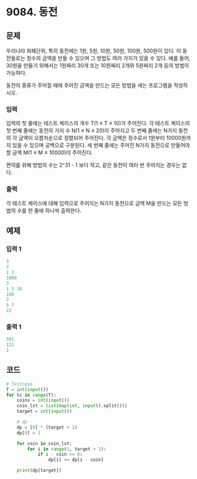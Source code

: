 #  9084. 동전

## 문제

우리나라 화폐단위, 특히 동전에는 1원, 5원, 10원, 50원, 100원, 500원이 있다. 이 동전들로는 정수의 금액을 만들 수 있으며 그 방법도 여러 가지가 있을 수 있다. 예를 들어, 30원을 만들기 위해서는 1원짜리 30개 또는 10원짜리 2개와 5원짜리 2개 등의 방법이 가능하다.

동전의 종류가 주어질 때에 주어진 금액을 만드는 모든 방법을 세는 프로그램을 작성하시오. 



### 입력

입력의 첫 줄에는 테스트 케이스의 개수 T(1 ≤ T ≤ 10)가 주어진다. 각 테스트 케이스의 첫 번째 줄에는 동전의 가지 수 N(1 ≤ N ≤ 20)이 주어지고 두 번째 줄에는 N가지 동전의 각 금액이 오름차순으로 정렬되어 주어진다. 각 금액은 정수로서 1원부터 10000원까지 있을 수 있으며 공백으로 구분된다. 세 번째 줄에는 주어진 N가지 동전으로 만들어야 할 금액 M(1 ≤ M ≤ 10000)이 주어진다.

편의를 위해 방법의 수는 2^31 - 1 보다 작고, 같은 동전이 여러 번 주어지는 경우는 없다.

### 출력

각 테스트 케이스에 대해 입력으로 주어지는 N가지 동전으로 금액 M을 만드는 모든 방법의 수를 한 줄에 하나씩 출력한다.





## 예제

### 입력 1

```python
3
2
1 2
1000
3
1 5 10
100
2
5 7
22
```

### 출력 1

```python
501
121
1
```





## 코드

```python
# Testcase
T = int(input())
for tc in range(T):
    coins = int(input())
    coin_lst = list(map(int, input().split()))
    target = int(input())

    # dp
    dp = [0] * (target + 1)
    dp[0] = 1

    for coin in coin_lst:
        for i in range(1, target + 1):
            if i - coin >= 0:
                dp[i] += dp[i - coin]

    print(dp[target])
```

